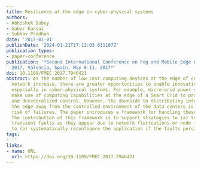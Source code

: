 ```yaml
---
title: Resilience at the edge in cyber-physical systems
authors:
- Abhishek Dubey
- Gabor Karsai
- Subhav Pradhan
date: '2017-01-01'
publishDate: '2024-01-21T17:12:03.631187Z'
publication_types:
- paper-conference
publication: '*Second International Conference on Fog and Mobile Edge Computing, FMEC
  2017, Valencia, Spain, May 8-11, 2017*'
doi: 10.1109/FMEC.2017.7946421
abstract: As the number of low cost computing devices at the edge of communication
  network increase, there are greater opportunities to enable innovative capabilities,
  especially in cyber-physical systems. For example, micro-grid power systems can
  make use of computing capabilities at the edge of a Smart Grid to provide more robust
  and decentralized control. However, the downside to distributing intelligence to
  the edge away from the controlled environment of the data centers is the increased
  risk of failures. The paper introduces a framework for handling these challenges.
  The contribution of this framework is to support strategies to (a) tolerate the
  transient faults as they appear due to network fluctuations or node failures, and
  to (b) systematically reconfigure the application if the faults persist.
tags:
- ''
links:
- name: URL
  url: https://doi.org/10.1109/FMEC.2017.7946421
---
```

